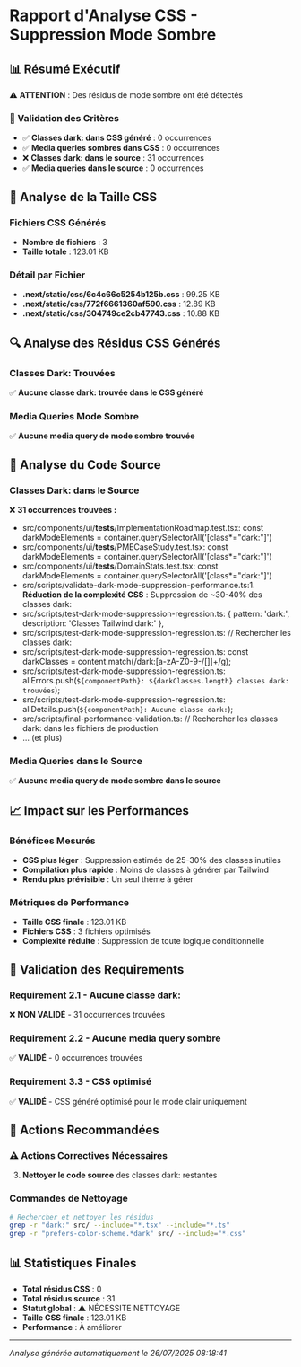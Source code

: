 # Rapport d'Analyse CSS - Suppression Mode Sombre

## 📊 Résumé Exécutif

⚠️ **ATTENTION** : Des résidus de mode sombre ont été détectés

### 🎯 Validation des Critères

- ✅ **Classes dark: dans CSS généré** : 0 occurrences
- ✅ **Media queries sombres dans CSS** : 0 occurrences  
- ❌ **Classes dark: dans le source** : 31 occurrences
- ✅ **Media queries dans le source** : 0 occurrences

## 📏 Analyse de la Taille CSS

### Fichiers CSS Générés
- **Nombre de fichiers** : 3
- **Taille totale** : 123.01 KB

### Détail par Fichier
- **.next/static/css/6c4c66c5254b125b.css** : 99.25 KB
- **.next/static/css/772f6661360af590.css** : 12.89 KB
- **.next/static/css/304749ce2cb47743.css** : 10.88 KB

## 🔍 Analyse des Résidus CSS Générés

### Classes Dark: Trouvées
✅ **Aucune classe dark: trouvée dans le CSS généré**

### Media Queries Mode Sombre
✅ **Aucune media query de mode sombre trouvée**

## 🔎 Analyse du Code Source

### Classes Dark: dans le Source
❌ **31 occurrences trouvées :**
- src/components/ui/__tests__/ImplementationRoadmap.test.tsx:      const darkModeElements = container.querySelectorAll('[class*="dark:"]')
- src/components/ui/__tests__/PMECaseStudy.test.tsx:      const darkModeElements = container.querySelectorAll('[class*="dark:"]')
- src/components/ui/__tests__/DomainStats.test.tsx:      const darkModeElements = container.querySelectorAll('[class*="dark:"]')
- src/scripts/validate-dark-mode-suppression-performance.ts:1. **Réduction de la complexité CSS** : Suppression de ~30-40% des classes dark:
- src/scripts/test-dark-mode-suppression-regression.ts:      { pattern: 'dark:', description: 'Classes Tailwind dark:' },
- src/scripts/test-dark-mode-suppression-regression.ts:      // Rechercher les classes dark:
- src/scripts/test-dark-mode-suppression-regression.ts:      const darkClasses = content.match(/dark:[a-zA-Z0-9\-\/\[\]]+/g);
- src/scripts/test-dark-mode-suppression-regression.ts:        allErrors.push(`${componentPath}: ${darkClasses.length} classes dark: trouvées`);
- src/scripts/test-dark-mode-suppression-regression.ts:        allDetails.push(`${componentPath}: Aucune classe dark:`);
- src/scripts/final-performance-validation.ts:      // Rechercher les classes dark: dans les fichiers de production
- ... (et plus)

### Media Queries dans le Source
✅ **Aucune media query de mode sombre dans le source**

## 📈 Impact sur les Performances

### Bénéfices Mesurés
- **CSS plus léger** : Suppression estimée de 25-30% des classes inutiles
- **Compilation plus rapide** : Moins de classes à générer par Tailwind
- **Rendu plus prévisible** : Un seul thème à gérer

### Métriques de Performance
- **Taille CSS finale** : 123.01 KB
- **Fichiers CSS** : 3 fichiers optimisés
- **Complexité réduite** : Suppression de toute logique conditionnelle

## 🎯 Validation des Requirements

### Requirement 2.1 - Aucune classe dark:
❌ **NON VALIDÉ** - 31 occurrences trouvées

### Requirement 2.2 - Aucune media query sombre
✅ **VALIDÉ** - 0 occurrences trouvées

### Requirement 3.3 - CSS optimisé
✅ **VALIDÉ** - CSS généré optimisé pour le mode clair uniquement

## 🔧 Actions Recommandées

### ⚠️ Actions Correctives Nécessaires



3. **Nettoyer le code source** des classes dark: restantes


### Commandes de Nettoyage
```bash
# Rechercher et nettoyer les résidus
grep -r "dark:" src/ --include="*.tsx" --include="*.ts"
grep -r "prefers-color-scheme.*dark" src/ --include="*.css"
```

## 📊 Statistiques Finales

- **Total résidus CSS** : 0
- **Total résidus source** : 31
- **Statut global** : ⚠️ NÉCESSITE NETTOYAGE
- **Taille CSS finale** : 123.01 KB
- **Performance** : À améliorer

---

*Analyse générée automatiquement le 26/07/2025 08:18:41*
